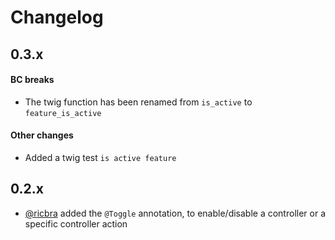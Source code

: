 # Changelog

## 0.3.x


#### BC breaks

- The twig function has been renamed from `is_active` to `feature_is_active`


#### Other changes

- Added a twig test `is active feature`


## 0.2.x

- [@ricbra] added the `@Toggle` annotation, to enable/disable a controller or a specific controller action

[@ricbra]: https://github.com/ricbra
